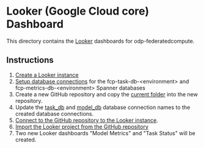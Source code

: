 # Looker (Google Cloud core) Dashboard

This directory contains the [Looker](https://cloud.google.com/looker/docs) dashboards for odp-federatedcompute.

## Instructions

1. [Create a Looker instance](https://cloud.google.com/looker/docs/looker-core-create-oauth)
2. [Setup database connections](https://cloud.google.com/looker/docs/looker-core-dialects#set_up_a_database_connection) for the fcp-task-db-\<environment> and fcp-metrics-db-\<environment> Spanner databases
3. Create a new GitHub repository and copy the [current folder](.) into the new repository.
4. Update the [task_db](models/task.model.lkml#L1) and [model_db](models/metric.model.lkml#L1) database connection names to the created database connections.
5. [Connect to the GitHub repository to the Looker instance](https://cloud.google.com/looker/docs/setting-up-git-connection#integrating-with-git).
6. [Import the Looker project from the GitHub repository](https://cloud.google.com/looker/docs/setting-up-git-connection#connecting_a_new_lookml_project_to_a_non-empty_git_repository)
7. Two new Looker dashboards "Model Metrics" and "Task Status" will be created.